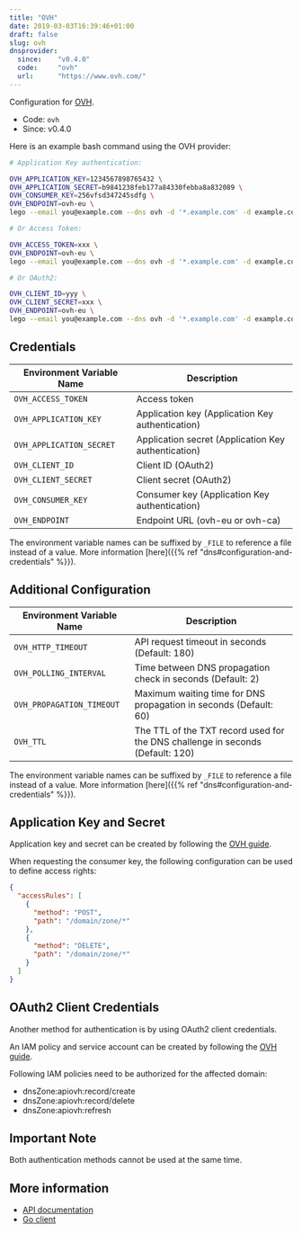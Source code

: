 ```yaml
---
title: "OVH"
date: 2019-03-03T16:39:46+01:00
draft: false
slug: ovh
dnsprovider:
  since:    "v0.4.0"
  code:     "ovh"
  url:      "https://www.ovh.com/"
---
```


<!-- THIS DOCUMENTATION IS AUTO-GENERATED. PLEASE DO NOT EDIT. -->
<!-- providers/dns/ovh/ovh.toml -->
<!-- THIS DOCUMENTATION IS AUTO-GENERATED. PLEASE DO NOT EDIT. -->


Configuration for [OVH](https://www.ovh.com/).


<!--more-->

- Code: `ovh`
- Since: v0.4.0


Here is an example bash command using the OVH provider:

```bash
# Application Key authentication:

OVH_APPLICATION_KEY=1234567898765432 \
OVH_APPLICATION_SECRET=b9841238feb177a84330febba8a832089 \
OVH_CONSUMER_KEY=256vfsd347245sdfg \
OVH_ENDPOINT=ovh-eu \
lego --email you@example.com --dns ovh -d '*.example.com' -d example.com run

# Or Access Token:

OVH_ACCESS_TOKEN=xxx \
OVH_ENDPOINT=ovh-eu \
lego --email you@example.com --dns ovh -d '*.example.com' -d example.com run

# Or OAuth2:

OVH_CLIENT_ID=yyy \
OVH_CLIENT_SECRET=xxx \
OVH_ENDPOINT=ovh-eu \
lego --email you@example.com --dns ovh -d '*.example.com' -d example.com run
```




## Credentials

| Environment Variable Name | Description |
|-----------------------|-------------|
| `OVH_ACCESS_TOKEN` | Access token |
| `OVH_APPLICATION_KEY` | Application key (Application Key authentication) |
| `OVH_APPLICATION_SECRET` | Application secret (Application Key authentication) |
| `OVH_CLIENT_ID` | Client ID (OAuth2) |
| `OVH_CLIENT_SECRET` | Client secret (OAuth2) |
| `OVH_CONSUMER_KEY` | Consumer key (Application Key authentication) |
| `OVH_ENDPOINT` | Endpoint URL (ovh-eu or ovh-ca) |

The environment variable names can be suffixed by `_FILE` to reference a file instead of a value.
More information [here]({{% ref "dns#configuration-and-credentials" %}}).


## Additional Configuration

| Environment Variable Name | Description |
|--------------------------------|-------------|
| `OVH_HTTP_TIMEOUT` | API request timeout in seconds (Default: 180) |
| `OVH_POLLING_INTERVAL` | Time between DNS propagation check in seconds (Default: 2) |
| `OVH_PROPAGATION_TIMEOUT` | Maximum waiting time for DNS propagation in seconds (Default: 60) |
| `OVH_TTL` | The TTL of the TXT record used for the DNS challenge in seconds (Default: 120) |

The environment variable names can be suffixed by `_FILE` to reference a file instead of a value.
More information [here]({{% ref "dns#configuration-and-credentials" %}}).

## Application Key and Secret

Application key and secret can be created by following the [OVH guide](https://docs.ovh.com/gb/en/customer/first-steps-with-ovh-api/).

When requesting the consumer key, the following configuration can be used to define access rights:

```json
{
  "accessRules": [
    {
      "method": "POST",
      "path": "/domain/zone/*"
    },
    {
      "method": "DELETE",
      "path": "/domain/zone/*"
    }
  ]
}
```

## OAuth2 Client Credentials

Another method for authentication is by using OAuth2 client credentials.

An IAM policy and service account can be created by following the [OVH guide](https://help.ovhcloud.com/csm/en-manage-service-account?id=kb_article_view&sysparm_article=KB0059343).

Following IAM policies need to be authorized for the affected domain:

* dnsZone:apiovh:record/create
* dnsZone:apiovh:record/delete
* dnsZone:apiovh:refresh

## Important Note

Both authentication methods cannot be used at the same time.



## More information

- [API documentation](https://eu.api.ovh.com/)
- [Go client](https://github.com/ovh/go-ovh)

<!-- THIS DOCUMENTATION IS AUTO-GENERATED. PLEASE DO NOT EDIT. -->
<!-- providers/dns/ovh/ovh.toml -->
<!-- THIS DOCUMENTATION IS AUTO-GENERATED. PLEASE DO NOT EDIT. -->
